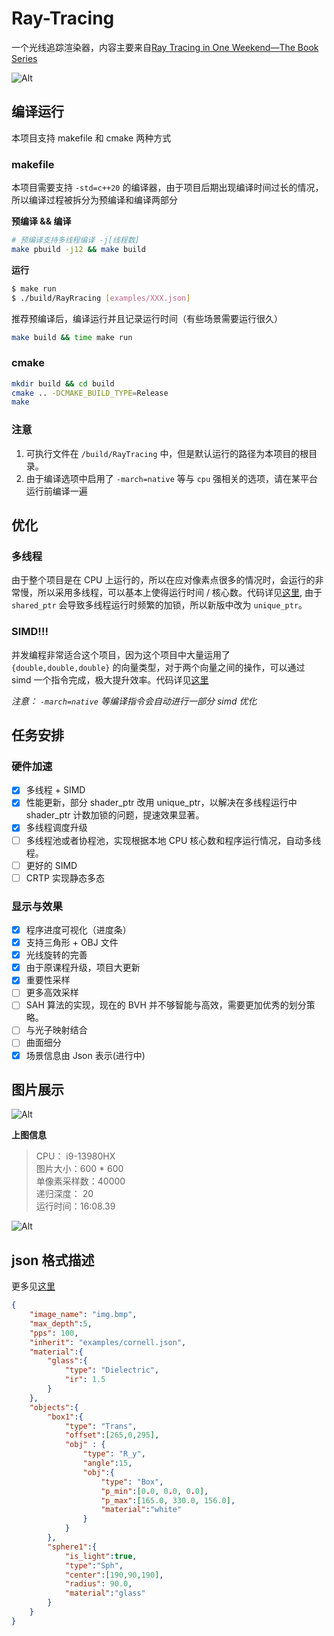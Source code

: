 # Ray-Tracing

一个光线追踪渲染器，内容主要来自[Ray Tracing in One Weekend—The Book Series](https://raytracing.github.io/)

![Alt](images/Mirror.bmp)

## 编译运行

本项目支持 makefile 和 cmake 两种方式

### makefile

本项目需要支持 `-std=c++20` 的编译器，由于项目后期出现编译时间过长的情况，所以编译过程被拆分为预编译和编译两部分

**预编译 && 编译**
```sh
# 预编译支持多线程编译 -j[线程数]
make pbuild -j12 && make build 
```

**运行**
```sh
$ make run
$ ./build/RayRracing [examples/XXX.json]
```

推荐预编译后，编译运行并且记录运行时间（有些场景需要运行很久）
```sh
make build && time make run
```

### cmake

```sh
mkdir build && cd build
cmake .. -DCMAKE_BUILD_TYPE=Release
make
```

### 注意
1. 可执行文件在 `/build/RayTracing` 中，但是默认运行的路径为本项目的根目录。
2. 由于编译选项中启用了 `-march=native` 等与 `cpu` 强相关的选项，请在某平台运行前编译一遍

## 优化

### 多线程

由于整个项目是在 CPU 上运行的，所以在应对像素点很多的情况时，会运行的非常慢，所以采用多线程，可以基本上使得运行时间 / 核心数。代码详见[这里](https://github.com/clumsy-sy/Ray-Tracing/blob/main/src/renderer/Renderer.hpp#L75), 由于 `shared_ptr` 会导致多线程运行时频繁的加锁，所以新版中改为 `unique_ptr`。

### SIMD!!!

并发编程非常适合这个项目，因为这个项目中大量运用了 `{double,double,double}` 的向量类型，对于两个向量之间的操作，可以通过 simd 一个指令完成，极大提升效率。代码详见[这里](https://github.com/clumsy-sy/Ray-Tracing/blob/main/src/vector/vec3dx4.h#L11C1-L11C1)

*注意： `-march=native` 等编译指令会自动进行一部分 simd 优化*

## 任务安排

### 硬件加速

- [x] 多线程 + SIMD
- [x] 性能更新，部分 shader_ptr 改用 unique_ptr，以解决在多线程运行中 shader_ptr 计数加锁的问题，提速效果显著。
- [x] 多线程调度升级
- [ ] 多线程池或者协程池，实现根据本地 CPU 核心数和程序运行情况，自动多线程。
- [ ] 更好的 SIMD 
- [ ] CRTP 实现静态多态

### 显示与效果

- [x] 程序进度可视化（进度条）
- [x] 支持三角形 + OBJ 文件
- [x] 光线旋转的完善
- [x] 由于原课程升级，项目大更新
- [X] 重要性采样
- [ ] 更多高效采样
- [ ] SAH 算法的实现，现在的 BVH 并不够智能与高效，需要更加优秀的划分策略。
- [ ] 与光子映射结合
- [ ] 曲面细分
- [x] 场景信息由 Json 表示(进行中)

## 图片展示

![Alt](images/sphere.bmp)

**上图信息** 
> CPU： i9-13980HX  
> 图片大小：600 * 600  
> 单像素采样数：40000  
> 递归深度： 20  
> 运行时间：16:08.39  

![Alt](images/checker_balls_400.bmp)


## json 格式描述

更多见[这里](https://github.com/clumsy-sy/Ray-Tracing/blob/main/examples/json.md)

```json
{
    "image_name": "img.bmp",
    "max_depth":5,
    "pps": 100,
    "inherit": "examples/cornell.json",
    "material":{
        "glass":{
            "type": "Dielectric",
            "ir": 1.5
        }
    },
    "objects":{
        "box1":{
            "type": "Trans",
            "offset":[265,0,295],
            "obj" : {
                "type": "R_y",
                "angle":15,
                "obj":{
                    "type": "Box",
                    "p_min":[0.0, 0.0, 0.0],
                    "p_max":[165.0, 330.0, 156.0],
                    "material":"white"
                }
            }
        },
        "sphere1":{
            "is_light":true,
            "type":"Sph",
            "center":[190,90,190],
            "radius": 90.0,
            "material":"glass"
        }
    }
}
```
